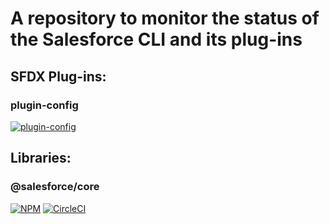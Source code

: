 # A repository to monitor the status of the Salesforce CLI and its plug-ins

## SFDX Plug-ins:

### plugin-config
[![plugin-config](https://circleci.com/gh/salesforcecli/plugin-config.svg?style=shield)](https://app.circleci.com/pipelines/github/salesforcecli/plugin-config)



## Libraries:
### @salesforce/core
[![NPM](https://img.shields.io/npm/v/@salesforce/core.svg)](https://www.npmjs.com/package/@salesforce/core)
[![CircleCI](https://circleci.com/gh/forcedotcom/sfdx-core.svg?style=shield&circle-token=2377ca31221869e9d13448313620486da80e595f)](https://circleci.com/gh/forcedotcom/sfdx-core)